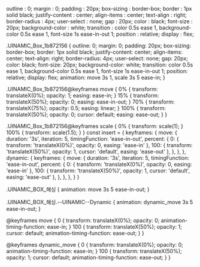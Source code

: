 outline : 0;
margin : 0;
padding : 20px;
box-sizing : border-box;
border : 1px solid black;
justify-content : center;
align-items : center;
text-align : right;
border-radius : 4px;
user-select : none;
gap : 20px;
color : black;
font-size : 20px;
background-color : white;
transition : color 0.5s ease 1, background-color 0.5s ease 1, font-size 1s ease-in-out 1;
position : relative;
display : flex;

<style type="text/css" id="__uinamic_style__">.UINAMIC_Box_c35bd16c {
    outline: none;
    margin: 0;
    padding: 20px;
    box-sizing: border-box;
    border: 1px solid black;
    justify-content: center;
    align-items: center;
    text-align: center;
    border-radius: 4px;
    display: flex;
}.UINAMIC_Box_c35bd16c_Dynamic {
    outline: none;
    margin: 0;
    padding: 20px;
    box-sizing: border-box;
    border: 1px solid black;
    justify-content: center;
    align-items: center;
    text-align: center;
    border-radius: 4px;
    display: flex;
}.UINAMIC_Box_64c2e63a {
    outline: 0;
    margin: 0;
    padding: 20px;
    box-sizing: border-box;
    border: 1px solid black;
    justify-content: center;
    align-items: center;
    text-align: right;
    border-radius: 4px;
    user-select: none;
    gap: 20px;
    color: black;
    font-size: 20px;
    background-color: white;
    transition: color 0.5s ease 1, background-color 0.5s ease 1, font-size 1s ease-in-out 1;
    position: relative;
    display: flex;
}.UINAMIC_Box_64c2e63a_Dynamic {
    outline: 0;
    margin: 0;
    padding: 20px;
    box-sizing: border-box;
    border: 1px solid black;
    justify-content: center;
    align-items: center;
    text-align: right;
    border-radius: 4px;
    user-select: none;
    gap: 20px;
    color: black;
    font-size: 20px;
    background-color: white;
    transition: color 0.5s ease 1, background-color 0.5s ease 1, font-size 1s ease-in-out 1;
    position: relative;
    display: flex;
}.UINAMIC_Box_e1490464 {
    outline: none;
    margin: 0;
    padding: 0;
    box-sizing: border-box;
    border: 1px solid black;
    justify-content: center;
    align-items: center;
    text-align: center;
    border-radius: 4px;
    flex-direction: column;
    display: flex;
    flex-wrap: 0.5;
    content: hiddasdasd;
}.UINAMIC_Box_e1490464_Dynamic {
    outline: none;
    margin: 0;
    padding: 0;
    box-sizing: border-box;
    border: 1px solid black;
    justify-content: center;
    align-items: center;
    text-align: center;
    border-radius: 4px;
    flex-direction: column;
    display: flex;
    flex-wrap: 0.5;
    content: hiddasdasd;
}.UINAMIC_Box_3597aa08 {
    outline: none;
    margin: 0;
    padding: 10px;
    box-sizing: border-box;
    border: 1px solid black;
    justify-content: center;
    align-items: center;
    text-align: center;
    border-radius: 4px;
    display: grid;
    background-color: gray;
}.UINAMIC_Box_3597aa08_Dynamic {
    outline: none;
    margin: 0;
    padding: 10px;
    box-sizing: border-box;
    border: 1px solid black;
    justify-content: center;
    align-items: center;
    text-align: center;
    border-radius: 4px;
    display: grid;
    background-color: gray;
}.UINAMIC_Button_2cfb3306 {
    outline: none;
    margin: 0 auto;
    padding: 10px 20px;
    box-sizing: border-box;
    border: 1px solid black;
    justify-content: center;
    align-items: center;
    text-align: center;
    border-radius: 8px;
    display: flex;
}.UINAMIC_Button_2cfb3306_Dynamic {
    outline: none;
    margin: 0 auto;
    padding: 10px 20px;
    box-sizing: border-box;
    border: 1px solid black;
    justify-content: center;
    align-items: center;
    text-align: center;
    border-radius: 8px;
    display: flex;
}
</style>

<style type="text/css" id="__uinamic_style__">
.UINAMIC_Box_c35bd16c {
    outline: none;
    margin: 0;
    padding: 20px;
    box-sizing: border-box;
    border: 1px solid black;
    justify-content: center;
    align-items: center;
    text-align: center;
    border-radius: 4px;
    display: flex;
}.UINAMIC_Box_64c2e63a {
    outline: 0;
    margin: 0;
    padding: 20px;
    box-sizing: border-box;
    border: 1px solid black;
    justify-content: center;
    align-items: center;
    text-align: right;
    border-radius: 4px;
    user-select: none;
    gap: 20px;
    color: black;
    font-size: 20px;
    background-color: white;
    transition: color 0.5s ease 1, background-color 0.5s ease 1, font-size 1s ease-in-out 1;
    position: relative;
    display: flex;
}.UINAMIC_Box_64c2e63a_Dynamic {
    outline: 0;
    margin: 0;
    padding: 0 200px;
    box-sizing: border-box;
    border: 1px solid black;
    justify-content: center;
    align-items: center;
    text-align: right;
    border-radius: 4px;
    user-select: none;
    gap: 20px;
    color: blue;
    font-size: 20px;
    background-color: pink;
    transition: color 0.5s ease 1, background-color 0.5s ease 1, font-size 1s ease-in-out 1;
    position: relative;
    display: flex;
}.UINAMIC_Box_e1490464 {
    outline: none;
    margin: 0;
    padding: 0;
    box-sizing: border-box;
    border: 1px solid black;
    justify-content: center;
    align-items: center;
    text-align: center;
    border-radius: 4px;
    flex-direction: column;
    display: flex;
    flex-wrap: 0.5;
    content: hiddasdasd;
}.UINAMIC_Box_3597aa08 {
    outline: none;
    margin: 0;
    padding: 10px;
    box-sizing: border-box;
    border: 1px solid black;
    justify-content: center;
    align-items: center;
    text-align: center;
    border-radius: 4px;
    display: grid;
    background-color: gray;
}.UINAMIC_Button_75bd594 {
    outline: none;
    margin: 0 auto;
    padding: 10px 20px;
    box-sizing: border-box;
    border: 1px solid black;
    justify-content: center;
    align-items: center;
    text-align: center;
    border-radius: 8px;
    display: flex;
}.UINAMIC_Button_75bd594_Dynamic {
    outline: none;
    margin: 0 auto;
    padding: 10px 20px;
    box-sizing: border-box;
    border: 1px solid black;
    justify-content: center;
    align-items: center;
    text-align: center;
    border-radius: 8px;
    display: flex;
    background-color: blue;
}
</style>


<style type="text/css" id="__uinamic_style__">.UINAMIC_Box_c35bd16c {
    outline: none;
    margin: 0;
    padding: 20px;
    box-sizing: border-box;
    border: 1px solid black;
    justify-content: center;
    align-items: center;
    text-align: center;
    border-radius: 4px;
    display: flex;
}.UINAMIC_Box_1b872156 {
    outline: 0;
    margin: 0;
    padding: 20px;
    box-sizing: border-box;
    border: 1px solid black;
    justify-content: center;
    align-items: center;
    text-align: right;
    border-radius: 4px;
    user-select: none;
    gap: 20px;
    color: black;
    font-size: 20px;
    background-color: white;
    transition: color 0.5s ease 1, background-color 0.5s ease 1, font-size 1s ease-in-out 1;
    position: relative;
    display: flex;
}.UINAMIC_Box_1b872156_Dynamic {
    outline: 0;
    margin: 0;
    padding: 0 200px;
    box-sizing: border-box;
    border: 1px solid black;
    justify-content: center;
    align-items: center;
    text-align: right;
    border-radius: 4px;
    user-select: none;
    gap: 20px;
    color: blue;
    font-size: 20px;
    background-color: pink;
    transition: color 0.5s ease 1, background-color 0.5s ease 1, font-size 1s ease-in-out 1;
    position: relative;
    display: flex;
}.UINAMIC_Box_e1490464 {
    outline: none;
    margin: 0;
    padding: 0;
    box-sizing: border-box;
    border: 1px solid black;
    justify-content: center;
    align-items: center;
    text-align: center;
    border-radius: 4px;
    flex-direction: column;
    display: flex;
    flex-wrap: 0.5;
    content: hiddasdasd;
}.UINAMIC_Box_3597aa08 {
    outline: none;
    margin: 0;
    padding: 10px;
    box-sizing: border-box;
    border: 1px solid black;
    justify-content: center;
    align-items: center;
    text-align: center;
    border-radius: 4px;
    display: grid;
    background-color: gray;
}.UINAMIC_Button_932ff326 {
    outline: none;
    margin: 0 auto;
    padding: 10px 20px;
    box-sizing: border-box;
    border: 1px solid black;
    justify-content: center;
    align-items: center;
    text-align: center;
    border-radius: 8px;
    display: flex;
}

.UINAMIC_Button_932ff326:hover {
    color: green;
    background-color: black;
}

.UINAMIC_Button_932ff326::after {
    position: absolute;
    content: "hello";
    left: 30px;
    top: 3px;
    font-size: 16px;
    transition: left 0.5s ease 1, top 0.5s ease 1, fontSize 0.5s ease 1;
}

.UINAMIC_Button_932ff326::before {
    color: red;
    position: absolute;
    content: "Click to Change Opacity";
    right: -220px;
    top: 0px;
}

.UINAMIC_Button_932ff326:focus {
    outline: none;
}</style>

<style type="text/css" id="__uinamic_style__">.UINAMIC_Box_c35bd16c {
    outline: none;
    margin: 0;
    padding: 20px;
    box-sizing: border-box;
    border: 1px solid black;
    justify-content: center;
    align-items: center;
    text-align: center;
    border-radius: 4px;
    display: flex;
}.UINAMIC_Box_1b872156 {
    outline: 0;
    margin: 0;
    padding: 20px;
    box-sizing: border-box;
    border: 1px solid black;
    justify-content: center;
    align-items: center;
    text-align: right;
    border-radius: 4px;
    user-select: none;
    gap: 20px;
    color: black;
    font-size: 20px;
    background-color: white;
    transition: color 0.5s ease 1, background-color 0.5s ease 1, font-size 1s ease-in-out 1;
    position: relative;
    display: flex;
}.UINAMIC_Box_1b872156.--UINAMIC--dynamic {
    outline: 0;
    margin: 0;
    padding: 0 200px;
    box-sizing: border-box;
    border: 1px solid black;
    justify-content: center;
    align-items: center;
    text-align: right;
    border-radius: 4px;
    user-select: none;
    gap: 20px;
    color: blue;
    font-size: 20px;
    background-color: pink;
    transition: color 0.5s ease 1, background-color 0.5s ease 1, font-size 1s ease-in-out 1;
    position: relative;
    display: flex;
}.UINAMIC_Box_e1490464 {
    outline: none;
    margin: 0;
    padding: 0;
    box-sizing: border-box;
    border: 1px solid black;
    justify-content: center;
    align-items: center;
    text-align: center;
    border-radius: 4px;
    flex-direction: column;
    display: flex;
    flex-wrap: 0.5;
    content: hiddasdasd;
}.UINAMIC_Box_3597aa08 {
    outline: none;
    margin: 0;
    padding: 10px;
    box-sizing: border-box;
    border: 1px solid black;
    justify-content: center;
    align-items: center;
    text-align: center;
    border-radius: 4px;
    display: grid;
    background-color: gray;
}.UINAMIC_Button_932ff326 {
    outline: none;
    margin: 0 auto;
    padding: 10px 20px;
    box-sizing: border-box;
    border: 1px solid black;
    justify-content: center;
    align-items: center;
    text-align: center;
    border-radius: 8px;
    display: flex;
}

.UINAMIC_Button_932ff326:hover {
    color: green;
    background-color: black;
}

.UINAMIC_Button_932ff326::after {
    position: absolute;
    content: "hello";
    left: 30px;
    top: 3px;
    font-size: 16px;
    transition: left 0.5s ease 1, top 0.5s ease 1, fontSize 0.5s ease 1;
}

.UINAMIC_Button_932ff326::before {
    color: red;
    position: absolute;
    content: "Click to Change Opacity";
    right: -220px;
    top: 0px;
}

.UINAMIC_Button_932ff326:focus {
    outline: none;
}</style>

.UINAMIC_Box_1b872156 {
    outline: 0;
    margin: 0;
    padding: 20px;
    box-sizing: border-box;
    border: 1px solid black;
    justify-content: center;
    align-items: center;
    text-align: right;
    border-radius: 4px;
    user-select: none;
    gap: 20px;
    color: black;
    font-size: 20px;
    background-color: white;
    transition: color 0.5s ease 1, background-color 0.5s ease 1, font-size 1s ease-in-out 1;
    position: relative;
    display: flex;
    animation: move 3s 1, scale 3s 5 ease-in;
}

.UINAMIC_Box_1b872156@keyframes move {
    0% {
        transform: translateX(0%);
        opacity: 1;
        easing: ease-in;
    }
    15% {
        transform: translateX(50%);
        opacity: 0;
        easing: ease-in-out;
    }
    70% {
        transform: translateX(75%);
        opacity: 0.5;
        easing: linear;
    }
    100% {
        transform: translateX(50%);
        opacity: 0;
        cursor: default;
        easing: ease-out;
    }
}

.UINAMIC_Box_1b872156@keyframes scale {
    0% {
        transform: scale(1);
    }
    100% {
        transform: scale(1.5);
    }
}
const insert = {
    keyframes: {
        move: {
            duration: '3s',
            iteration: 5,
            timingFunction: 'ease-in-out',
            percent: {
                0: { transform: 'translateX(0%)', opacity: 0, easing: 'ease-in' },
                100: { transform: 'translateX(50%)', opacity: 1, cursor: 'default', easing: 'ease-out' },
            },
        },
    },
    dynamic: {
        keyframes: {
            move: {
                duration: '3s',
                iteration: 5,
                timingFunction: 'ease-in-out',
                percent: {
                    0: { transform: 'translateX(0%)', opacity: 0, easing: 'ease-in' },
                    100: { transform: 'translateX(50%)', opacity: 1, cursor: 'default', easing: 'ease-out'
                    },
                },
            },
        },
    }
}

.UINAMIC_BOX_해싱 {
    animation: move 3s 5 ease-in-out;
}

.UINAMIC_BOX_해싱.--UINAMIC--Dynamic {
    animation: dynamic_move 3s 5 ease-in-out;
}

@keyframes move {
    0 {
        transform: translateX(0%);
        opacity: 0;
        animation-timing-function: ease-in;
    }
    100 {
        transform: translateX(50%);
        opacity: 1;
        cursor: default;
        animation-timing-function: ease-out;
    }
}

@keyframes dynamic_move {
    0 {
        transform: translateX(0%);
        opacity: 0;
        animation-timing-function: ease-in;
    }
    100 {
        transform: translateX(50%);
        opacity: 1;
        cursor: default;
        animation-timing-function: ease-out;
    }
}